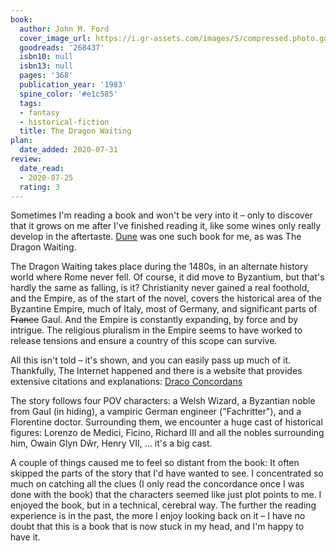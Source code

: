 ```yaml
---
book:
  author: John M. Ford
  cover_image_url: https://i.gr-assets.com/images/S/compressed.photo.goodreads.com/books/1173289687l/268437._SY475_.jpg
  goodreads: '268437'
  isbn10: null
  isbn13: null
  pages: '368'
  publication_year: '1983'
  spine_color: '#e1c585'
  tags:
  - fantasy
  - historical-fiction
  title: The Dragon Waiting
plan:
  date_added: 2020-07-31
review:
  date_read:
  - 2020-07-25
  rating: 3
---
```


Sometimes I'm reading a book and won't be very into it – only to discover that it grows on me after I've finished
reading it, like some wines only really develop in the aftertaste. [Dune](https://books.rixx.de/frank-herbert/dune/) was
one such book for me, as was The Dragon Waiting.

The Dragon Waiting takes place during the 1480s, in an alternate history world where Rome never fell. Of course, it did
move to Byzantium, but that's hardly the same as falling, is it? Christianity never gained a real foothold, and the
Empire, as of the start of the novel, covers the historical area of the Byzantine Empire, much of Italy, most of
Germany, and significant parts of ~~France~~ Gaul. And the Empire is constantly expanding, by force and by intrigue.
The religious pluralism in the Empire seems to have worked to release tensions and ensure a country of this scope can
survive.

All this isn't told – it's shown, and you can easily pass up much of it. Thankfully, The Internet happened and there is
a website that provides extensive citations and explanations: [Draco Concordans](https://eblong.com/draconc/)

The story follows four POV characters: a Welsh Wizard, a Byzantian noble from Gaul (in hiding), a vampiric German
engineer ("Fachritter"), and a Florentine doctor. Surrounding them, we encounter a huge cast of historical figures:
Lorenzo de Medici, Ficino, Richard III and all the nobles surrounding him, Owain Glyn Dŵr, Henry VII, … it's a big cast.

A couple of things caused me to feel so distant from the book: It often skipped the parts of the story that I'd have
wanted to see. I concentrated so much on catching all the clues (I only read the concordance once I was done with the
book) that the characters seemed like just plot points to me. I enjoyed the book, but in a technical, cerebral way. The
further the reading experience is in the past, the more I enjoy looking back on it – I have no doubt that this is a book
that is now stuck in my head, and I'm happy to have it.
